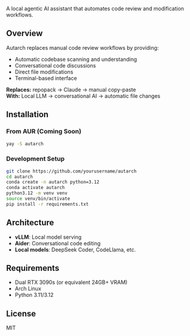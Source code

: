 
A local agentic AI assistant that automates code review and modification workflows.

## Overview

Autarch replaces manual code review workflows by providing:
- Automatic codebase scanning and understanding
- Conversational code discussions  
- Direct file modifications
- Terminal-based interface

**Replaces:** repopack → Claude → manual copy-paste  
**With:** Local LLM → conversational AI → automatic file changes

## Installation

### From AUR (Coming Soon)
```bash
yay -S autarch
```

### Development Setup
```bash
git clone https://github.com/yourusername/autarch
cd autarch
conda create -n autarch python=3.12
conda activate autarch
python3.12 -m venv venv
source venv/bin/activate
pip install -r requirements.txt
```

## Architecture

- **vLLM**: Local model serving
- **Aider**: Conversational code editing
- **Local models**: DeepSeek Coder, CodeLlama, etc.

## Requirements

- Dual RTX 3090s (or equivalent 24GB+ VRAM)
- Arch Linux
- Python 3.11/3.12

## License

MIT

